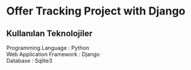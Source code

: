 # Offer Tracking Project with Django
 ## Kullanılan Teknolojiler
Programming Language : Python <br>
Web Application Framework : Django <br>
Database : Sqlite3 <br>


